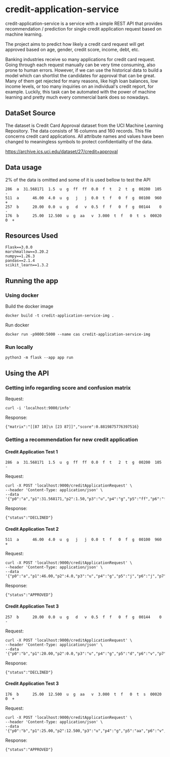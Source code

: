 # credit-application-service
credit-application-service is a service with a simple REST API that provides recommendation / prediction for single credit application request based on machine learning.

The project aims to predict how likely a credit card request will get approved based on age, gender, credit score, income, debt, etc.

Banking industries receive so many applications for credit card request. Going through each request manually can be very time consuming, also prone to human errors. However, if we can use the historical data to build a model which can shortlist the candidates for approval that can be great. Many of them get rejected for many reasons, like high loan balances, low income levels, or too many inquiries on an individual's credit report, for example. Luckily, this task can be automated with the power of machine learning and pretty much every commercial bank does so nowadays.

## DataSet Source
The dataset is Credit Card Approval dataset from the UCI Machine Learning Repository. The data consists of 16 columns and 160 records.
This file concerns credit card applications.  All attribute names and values have been changed to meaningless symbols to protect confidentiality of the data.

https://archive.ics.uci.edu/dataset/27/credit+approval

## Data usage
2% of the data is omitted and some of it is used bellow to test the API

``` 
286  a  31.568171  1.5  u  g  ff  ff  0.0  f  t   2  t  g  00200  105  -
511  a      46.00  4.0  u  g   j   j  0.0  t  f   0  f  g  00100  960  +
257  b      20.00  0.0  u  g   d   v  0.5  f  f   0  f  g  00144    0  -
176  b      25.00  12.500  u  g  aa   v  3.000  t  f   0  t  s  00020    0  +
```

## Resources Used

``` 
Flask==3.0.0
marshmallow==3.20.2
numpy==1.26.3
pandas==2.1.4
scikit_learn==1.3.2
```

## Running the app

### Using docker
Build the docker image
```
docker build -t credit-application-service-img .
```
Run docker 
```
docker run -p9000:5000 --name cas credit-application-service-img
```

### Run locally
``` 
python3 -m flask --app app run
```

## Using the API

### Getting info regarding score and confusion matrix

Request:
``` 
curl -i 'localhost:9000/info'
```

Response:

``` 
{"matrix":"[[87 10]\n [23 87]]","score":0.8819875776397516}
```

### Getting a recommendation for new credit application

#### Credit Application Test 1
``` 
286  a  31.568171  1.5  u  g  ff  ff  0.0  f  t   2  t  g  00200  105  -
```
Request:
``` 
curl -X POST 'localhost:9000/creditApplicationRequest' \
--header 'Content-Type: application/json' \
--data '{"p0":"a","p1":31.568171,"p2":1.50,"p3":"u","p4":"g","p5":"ff","p6":"ff","p7":0.000,"p8":"f","p9":"t","p10":"2","p11":"t","p12":"g","p13":"00200","p14":105}'
```
Response:
``` 
{"status":"DECLINED"}
```

#### Credit Application Test 2
``` 
511  a      46.00  4.0  u  g   j   j  0.0  t  f   0  f  g  00100  960  +
```
Request:
``` 
curl -X POST 'localhost:9000/creditApplicationRequest' \
--header 'Content-Type: application/json' \
--data '{"p0":"a","p1":46.00,"p2":4.0,"p3":"u","p4":"g","p5":"j","p6":"j","p7":0.000,"p8":"t","p9":"f","p10":"0","p11":"f","p12":"g","p13":"00100","p14":960}'
```
Response:
``` 
{"status":"APPROVED"}
```

#### Credit Application Test 3
``` 
257  b      20.00  0.0  u  g   d   v  0.5  f  f   0  f  g  00144    0  -
```
Request:
``` 
curl -X POST 'localhost:9000/creditApplicationRequest' \
--header 'Content-Type: application/json' \
--data '{"p0":"b","p1":20.00,"p2":0.0,"p3":"u","p4":"g","p5":"d","p6":"v","p7":0.5,"p8":"f","p9":"f","p10":"0","p11":"f","p12":"g","p13":"00144","p14":0}'
```
Response:
``` 
{"status":"DECLINED"}
```

#### Credit Application Test 3
``` 
176  b      25.00  12.500  u  g  aa   v  3.000  t  f   0  t  s  00020    0  +
```
Request:
``` 
curl -X POST 'localhost:9000/creditApplicationRequest' \
--header 'Content-Type: application/json' \
--data '{"p0":"b","p1":25.00,"p2":12.500,"p3":"u","p4":"g","p5":"aa","p6":"v","p7":3.000,"p8":"t","p9":"f","p10":"0","p11":"t","p12":"s","p13":"00020","p14":0}'
```
Response:
``` 
{"status":"APPROVED"}
```
